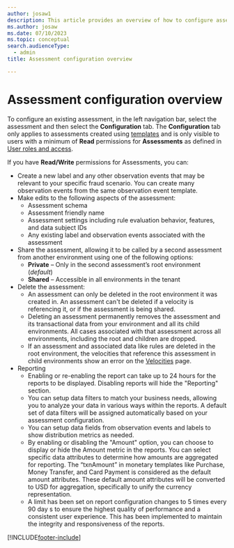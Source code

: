 ```yaml
---
author: josaw1
description: This article provides an overview of how to configure assessments in Fraud Protection.
ms.author: josaw
ms.date: 07/10/2023
ms.topic: conceptual
search.audienceType:
  - admin
title: Assessment configuration overview

---
```


# Assessment configuration overview

To configure an existing assessment, in the left navigation bar, select the assessment and then select the **Configuration** tab. The **Configuration** tab only applies to assessments created using [templates](assessment-create-new.md#template) and is only visible to users with a minimum of **Read** permissions for **Assessments** as defined in [User roles and access](user-roles-access.md).

If you have **Read/Write** permissions for Assessments, you can:

- Create a new label and any other observation events that may be relevant to your specific fraud scenario. You can create many observation events from the same observation event template.
- Make edits to the following aspects of the assessment:
  - Assessment schema
  - Assessment friendly name
  - Assessment settings including rule evaluation behavior, features, and data subject IDs
  - Any existing label and observation events associated with the assessment
- Share the assessment, allowing it to be called by a second assessment from another environment using one of the following options:
  - **Private** – Only in the second assessment’s root environment (_default_)
  - **Shared** – Accessible in all environments in the tenant
- Delete the assessment:
  - An assessment can only be deleted in the root environment it was created in. An assessment can't be deleted if a velocity is referencing it, or if the assessment is being shared.
  - Deleting an assessment permanently removes the assessment and its transactional data from your environment and all its child environments. All cases associated with that assessment across all environments, including the root and children are dropped.
  - If an assessment and associated data like rules are deleted in the root environment, the velocities that reference this assessment in child environments show an error on the [Velocities](velocities.md) page. 
- Reporting
  - Enabling or re-enabling the report can take up to 24 hours for the reports to be displayed. Disabling reports will hide the "Reporting" section.
  - You can setup data filters   to match your business needs, allowing you to analyze your data in various ways within the reports. A default set of data filters will be assigned automatically based on your assessment configuration.
  - You can setup data fields from observation events and labels to show distribution metrics as needed.  
  - By enabling or disabling the "Amount" option, you can choose to display or hide the Amount metric in the reports. You can select specific data attributes to determine how amounts are aggregated for reporting. The “txnAmount” in monetary templates like Purchase, Money Transfer, and Card Payment is considered as the default amount attributes. These default amount attributes will be converted  to USD for aggregation, specifically to unify the currency representation.
  - A limit has been set on report configuration changes to 5 times every 90 day  s to ensure the highest quality of performance and a consistent user experience. This has been implemented to maintain the integrity and responsiveness of the reports.


[!INCLUDE[footer-include](includes/footer-banner.md)]
